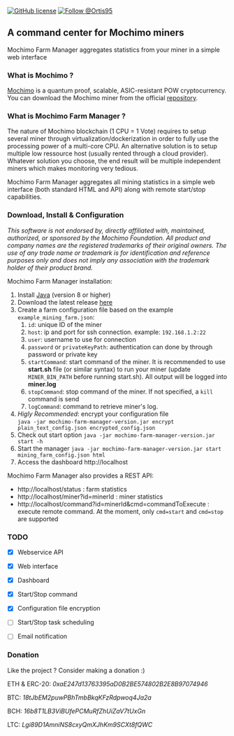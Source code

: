 [![GitHub license](https://img.shields.io/github/license/0rtis/mochimo-farm-manager.svg?style=flat-square)](https://github.com/0rtis/mochimo-farm-manager/blob/master/LICENSE)
[![Follow @Ortis95](https://img.shields.io/twitter/follow/Ortis95.svg?style=flat-square)](https://twitter.com/intent/follow?screen_name=Ortis95) 


## A command center for Mochimo miners

Mochimo Farm Manager aggregates statistics from your miner in a simple web interface


### What is Mochimo ?

[Mochimo](https://mochimo.org/) is a quantum proof, scalable, ASIC-resistant POW cryptocurrency.
You can download the Mochimo miner from the official [repository](https://github.com/mochimodev/mochimo).


### What is Mochimo Farm Manager ?
The nature of Mochimo blockchain (1 CPU = 1 Vote) requires to setup several miner through virtualization/dockerization in order to fully use the processing power of a multi-core CPU. An alternative solution is to setup multiple low ressource host (usually rented through a cloud provider).
Whatever solution you choose, the end result will be multiple independent miners which makes monitoring very tedious.

Mochimo Farm Manager aggregates all mining statistics in a simple web interface (both standard HTML and API) along with remote start/stop capabilities.


### Download, Install & Configuration

*This software is not endorsed by, directly affiliated with, maintained, authorized, or sponsored by the Mochimo Foundation. All product and company names are the registered trademarks of their original owners. The use of any trade name or trademark is for identification and reference purposes only and does not imply any association with the trademark holder of their product brand.*

Mochimo Farm Manager installation:
1. Install [Java](https://java.com/en/download/) (version 8 or higher)
2. Download the latest release [here](https://github.com/0rtis/mochimo-farm-manager/releases)
3. Create a farm configuration file based on the example `example_mining_farm.json`:
	1. `id`: unique ID of the miner
	2. `host`: ip and port for ssh connection. example: `192.168.1.2:22`
	3. `user`: username to use for connection
	4. `password` or `privateKeyPath`: authentication can done by through password or private key
	5. `startCommand`: start command of the miner. It is recommended to use **start.sh** file (or similar syntax) to run your miner (update `MINER_BIN_PATH` before running start.sh). All output will be logged into **miner.log**
	6. `stopCommand`: stop command of the miner. If not specified, a `kill` command is send
	7. `logCommand`: command to retrieve miner's log.
4. *Higly Recommended*: encrypt your configuration file </br> `java -jar mochimo-farm-manager-version.jar encrypt plain_text_config.json encrypted_config.json`
5. Check out start option `java -jar mochimo-farm-manager-version.jar start -h`
6. Start the manager `java -jar mochimo-farm-manager-version.jar start mining_farm_config.json html`
7. Access the dashboard http://localhost



Mochimo Farm Manager also provides a REST API:
* http://localhost/status : farm statistics
* http://localhost/miner?id=minerId : miner statistics
* http://localhost/command?id=minerId&cmd=commandToExecute : execute remote command. At the moment, only `cmd=start` and `cmd=stop` are supported





### TODO
- [x] Webservice API
- [x] Web interface
- [x] Dashboard
- [x] Start/Stop command
- [x] Configuration file encryption
- [ ] Start/Stop task scheduling
- [ ] Email notification


### Donation
Like the project ? Consider making a donation :) 

ETH & ERC-20: _0xaE247d13763395aD0B2BE574802B2E8B97074946_

BTC: _18tJbEM2puwPBhTmbBkqKFzRdpwoq4Ja2a_

BCH: _16b8T1LB3ViBUfePCMuRfZhUiZaV7tUxGn_

LTC: _Lgi89D1AmniNS8cxyQmXJhKm9SCXt8fQWC_


